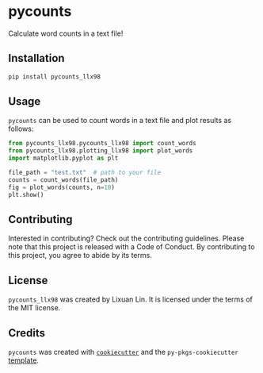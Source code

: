 # pycounts

Calculate word counts in a text file!

## Installation

```bash
pip install pycounts_llx98
```

## Usage

`pycounts` can be used to count words in a text file and plot results
as follows:

```python
from pycounts_llx98.pycounts_llx98 import count_words
from pycounts_llx98.plotting_llx98 import plot_words
import matplotlib.pyplot as plt

file_path = "test.txt"  # path to your file
counts = count_words(file_path)
fig = plot_words(counts, n=10)
plt.show()
```

## Contributing

Interested in contributing? Check out the contributing guidelines. 
Please note that this project is released with a Code of Conduct. 
By contributing to this project, you agree to abide by its terms.

## License

`pycounts_llx98` was created by Lixuan Lin. It is licensed under the terms
of the MIT license.

## Credits

`pycounts` was created with 
[`cookiecutter`](https://cookiecutter.readthedocs.io/en/latest/) and 
the `py-pkgs-cookiecutter` 
[template](https://github.com/py-pkgs/py-pkgs-cookiecutter).

